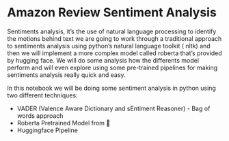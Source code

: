 # Amazon Review Sentiment Analysis

Sentiments analysis, it’s the use of natural language processing to identify the motions behind text we are going to work through a traditional approach to sentiments analysis using python’s natural language toolkit ( nltk) and then we will implement a more complex model called roberta that’s provided by hugging face. We will do some analysis how the differents model perform and will even explore using some pre-trained pipelines for making sentiments analysis really quick and easy.

In this notebook we will be doing some sentiment analysis in python using two different techniques:
 - VADER (Valence Aware Dictionary and sEntiment Reasoner) - Bag of words approach
 - Roberta Pretrained Model from 🤗
 - Huggingface Pipeline
